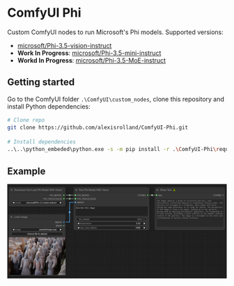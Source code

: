 # ComfyUI Phi

Custom ComfyUI nodes to run Microsoft's Phi models. Supported versions:

- [microsoft/Phi-3.5-vision-instruct](https://huggingface.co/microsoft/Phi-3.5-vision-instruct)
- **Work In Progress**: [microsoft/Phi-3.5-mini-instruct](https://huggingface.co/microsoft/Phi-3.5-mini-instruct)
- **Workd In Progress**: [microsoft/Phi-3.5-MoE-instruct](https://huggingface.co/microsoft/Phi-3.5-MoE-instruct)


## Getting started

Go to the ComfyUI folder `.\ComfyUI\custom_nodes`, clone this repository and install Python dependencies:

```sh
# Clone repo
git clone https://github.com/alexisrolland/ComfyUI-Phi.git

# Install dependencies
..\..\python_embeded\python.exe -s -m pip install -r .\ComfyUI-Phi\requirements.txt
```

## Example

![Example](example.png)